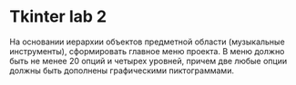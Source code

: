 # Tkinter lab 2
На основании иерархии объектов предметной области (музыкальные инструменты), сформировать главное меню проекта. В меню должно быть не менее 20 опций и четырех уровней, причем две любые опции должны быть дополнены графическими пиктограммами.
